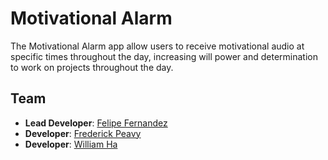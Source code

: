 # Motivational Alarm
The Motivational Alarm app allow users to receive motivational audio at specific times throughout the day, increasing will power and determination to work on projects throughout the day.

## Team

- __Lead Developer__: [Felipe Fernandez](https://github.com/HeyItsFelipe)
- __Developer__: [Frederick Peavy](https://github.com/epeavy)
- __Developer__: [William Ha](https://github.com/wvha)
